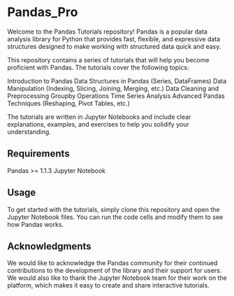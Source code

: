 # Pandas_Pro

Welcome to the Pandas Tutorials repository! Pandas is a popular data analysis library for Python that provides fast, flexible, and expressive data structures designed to make working with structured data quick and easy.

This repository contains a series of tutorials that will help you become proficient with Pandas. The tutorials cover the following topics:

  Introduction to Pandas
  Data Structures in Pandas (Series, DataFrames)
  Data Manipulation (Indexing, Slicing, Joining, Merging, etc.)
  Data Cleaning and Preprocessing
  Groupby Operations
  Time Series Analysis
  Advanced Pandas Techniques (Reshaping, Pivot Tables, etc.)

The tutorials are written in Jupyter Notebooks and include clear explanations, examples, and exercises to help you solidify your understanding.

## Requirements
Pandas >= 1.1.3
Jupyter Notebook

## Usage
To get started with the tutorials, simply clone this repository and open the Jupyter Notebook files. You can run the code cells and modify them to see how Pandas works.

## Acknowledgments
We would like to acknowledge the Pandas community for their continued contributions to the development of the library and their support for users. We would also like to thank the Jupyter Notebook team for their work on the platform, which makes it easy to create and share interactive tutorials.
